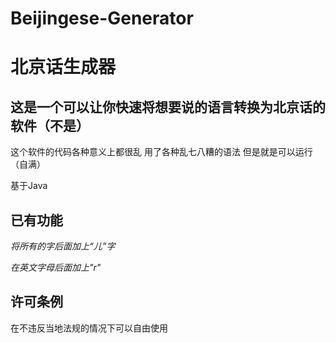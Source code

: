 # Beijingese-Generator
北京话生成器
==
这是一个可以让你快速将想要说的语言转换为**北京话**的软件（不是）
--
这个软件的代码各种意义上都很乱 用了各种乱七八糟的语法 但是就是可以运行（自满）

基于Java


已有功能
--
*将所有的字后面加上“儿”字*



*在英文字母后面加上"r"*

许可条例
--
在不违反当地法规的情况下可以自由使用
